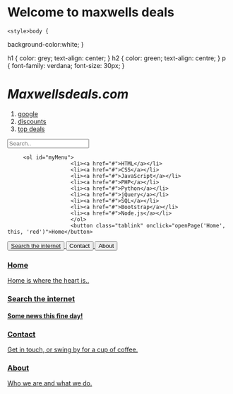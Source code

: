 <!DOCTYPE html> 
<html>
<head>
<div>
    <h1>Welcome to maxwells deals</h1>
	</div>
	
	<style>body {
  background-color:white;
}

h1 {
  color: grey;
  text-align: center;
}
h2 {
   color: green;
   text-align: centre;
}
p {
  font-family: verdana;
  font-size: 30px;
}
</style>
</head>
<h1><em>Maxwellsdeals.com</em></h1>
<body>
<div>
     <ol>
	 <li><a href="https://www.google.nl/">google</a></li>
	 <li><a href="">discounts</a></li>
	 <li><a href="">top deals</a></li>
	 </ol>
	 </div>
    </body>
	     <input type="text" id="mySearch" onkeyup="myFunction()" placeholder="Search.." title="Type in a category">

         <ol id="myMenu">
                        <li><a href="#">HTML</a></li>
                        <li><a href="#">CSS</a></li>
                        <li><a href="#">JavaScript</a></li>
                        <li><a href="#">PHP</a></li>
                        <li><a href="#">Python</a></li>
                        <li><a href="#">jQuery</a></li>
                        <li><a href="#">SQL</a></li>
                        <li><a href="#">Bootstrap</a></li>
                        <li><a href="#">Node.js</a></li>
                        </ol>
						<button class="tablink" onclick="openPage('Home', this, 'red')">Home</button>
<button class="tablink" onclick="openPage('News', this, 'green')" id="defaultOpen"><a href="https://www.google.nl">Search the internet</button>
<button class="tablink" onclick="openPage('Contact', this, 'blue')">Contact</button>
<button class="tablink" onclick="openPage('About', this, 'orange')">About</button>

<div id="Home" class="tabcontent">
  <h3>Home</h3>
  <p>Home is where the heart is..</p>
</div>

<div id="News" class="tabcontent">
  <h3>Search the internet</h3>
  <p><h4>Some news this fine day!</h4></p>
</div>

<div id="Contact" class="tabcontent">
  <h3>Contact</h3>
  <p>Get in touch, or swing by for a cup of coffee.</p>
</div>

<div id="About" class="tabcontent">
  <h3>About</h3>
  <p>Who we are and what we do.</p>
</div>
	</body>
	     
</html> 
